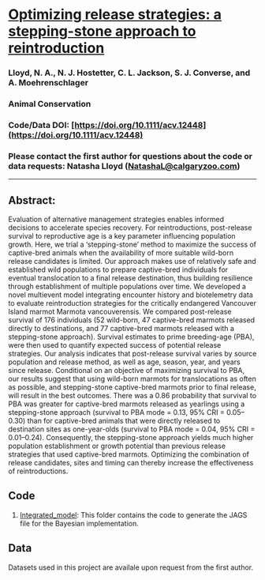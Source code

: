 # [Optimizing release strategies: a stepping-stone approach to reintroduction](https://doi.org/10.1111/acv.12448)

### Lloyd, N. A., N. J. Hostetter, C. L. Jackson, S. J. Converse, and A. Moehrenschlager

### Animal Conservation 

### Code/Data DOI: [https://doi.org/10.1111/acv.12448](https://doi.org/10.1111/acv.12448)

### Please contact the first author for questions about the code or data requests: Natasha Lloyd (NatashaL@calgaryzoo.com)
__________________________________________________________________________________________________________________________________________

## Abstract:
Evaluation of alternative management strategies enables informed decisions to accelerate species recovery. For reintroductions, post-release survival to reproductive age is a key parameter influencing population growth. Here, we trial a ‘stepping-stone’ method to maximize the success of captive-bred animals when the availability of more suitable wild-born release candidates is limited. Our approach makes use of relatively safe and established wild populations to prepare captive-bred individuals for eventual translocation to a final release destination, thus building resilience through establishment of multiple populations over time. We developed a novel multievent model integrating encounter history and biotelemetry data to evaluate reintroduction strategies for the critically endangered Vancouver Island marmot Marmota vancouverensis. We compared post-release survival of 176 individuals (52 wild-born, 47 captive-bred marmots released directly to destinations, and 77 captive-bred marmots released with a stepping-stone approach). Survival estimates to prime breeding-age (PBA), were then used to quantify expected success of potential release strategies. Our analysis indicates that post-release survival varies by source population and release method, as well as age, season, year, and years since release. Conditional on an objective of maximizing survival to PBA, our results suggest that using wild-born marmots for translocations as often as possible, and stepping-stone captive-bred marmots prior to final release, will result in the best outcomes. There was a 0.86 probability that survival to PBA was greater for captive-bred marmots released as yearlings using a stepping-stone approach (survival to PBA mode = 0.13, 95% CRI = 0.05–0.30) than for captive-bred animals that were directly released to destination sites as one-year-olds (survival to PBA mode = 0.04, 95% CRI = 0.01–0.24). Consequently, the stepping-stone approach yields much higher population establishment or growth potential than previous release strategies that used captive-bred marmots. Optimizing the combination of release candidates, sites and timing can thereby increase the effectiveness of reintroductions.

## Code 
1. [Integrated_model](./Integrated_model/): This folder contains the code to generate the JAGS file for the Bayesian implementation.

## Data
Datasets used in this project are availale upon request from the first author.

